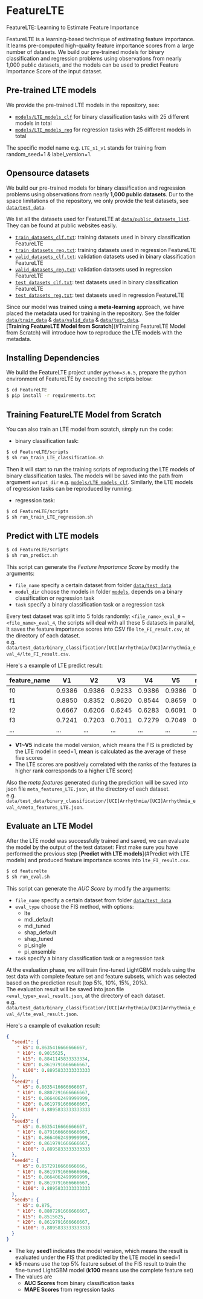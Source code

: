 # FeatureLTE

FeatureLTE: Learning to Estimate Feature Importance

FeatureLTE is a learning-based technique of estimating feature importance. It learns pre-computed high-quality feature
importance scores from a large number of datasets. We build our pre-trained models for binary classification and regression problems using observations from nearly
1,000 public datasets, and the models can be used to predict Feature Importance Score of the input dataset.

## Pre-trained LTE models

We provide the pre-trained LTE models in the repository, see:

* [`models/LTE_models_clf`](models/LTE_models_clf) for binary classification tasks with 25 different models in total
* [`models/LTE_models_reg`](models/LTE_models_reg)  for regression tasks with 25 different models in total

The specific model name e.g. `LTE_s1_v1` stands for training from random_seed=1 & label_version=1.

## Opensource datasets
We build our pre-trained models for binary classification and regression problems using observations from nearly **1,000 public datasets**.
Dur to the space limitations of the repository, we only provide the test datasets, see [`data/test_data`](data/test_data).

We list all the datasets used for FeatureLTE at [`data/public_datasets_list`](data/public_datasets_list).  They can be found at public websites easily. 
* [`train_datasets_clf.txt`](data/public_datasets_list/train_datasets_clf.txt): training datasets used in binary classification FeatureLTE  
* [`train_datasets_reg.txt`](data/public_datasets_list/train_datasets_reg.txt): training datasets used in regression FeatureLTE
* [`valid_datasets_clf.txt`](data/public_datasets_list/valid_datasets_clf.txt): validation datasets used in binary classification FeatureLTE
* [`valid_datasets_reg.txt`](data/public_datasets_list/valid_datasets_reg.txt): validation datasets used in regression FeatureLTE
* [`test_datasets_clf.txt`](data/public_datasets_list/test_datasets_clf.txt): test datasets used in binary classification FeatureLTE
* [`test_datasets_reg.txt`](data/public_datasets_list/test_datasets_reg.txt): test datasets used in regression FeatureLTE

Since our model was trained using a **meta-learning** approach, we have placed the metadata used for training in the repository. See the folder [`data/train_data`](data/train_data) & [`data/valid_data`](data/valid_data) & [`data/test_data`](data/test_data).  
[**Training FeatureLTE Model from Scratch**](#Training FeatureLTE Model from Scratch)  will introduce how to reproduce the LTE models with the metadata.

## Installing Dependencies

We build the FeatureLTE project under `python=3.6.5`, prepare the python environment of FeatureLTE by executing the scripts below:


```bash
$ cd FeatureLTE
$ pip install -r requirements.txt
```

## Training FeatureLTE Model from Scratch

You can also train an LTE model from scratch, simply run the code:

* binary classification task:

```bash
$ cd FeatureLTE/scripts
$ sh run_train_LTE_classification.sh
```

Then it will start to run the training scripts of reproducing the LTE models of binary classification tasks.
The models will be saved into the path from argument `output_dir` e.g. [`models/LTE_models_clf`](models/LTE_models_clf). Similarly, the LTE models of regression tasks can be reproduced by running:

* regression task:

```bash
$ cd FeatureLTE/scripts
$ sh run_train_LTE_regression.sh
```

## Predict with LTE models

```bash
$ cd FeatureLTE/scripts
$ sh run_predict.sh
```

This script can generate the *Feature Importance Score* by modify the arguments:

* `file_name` specify a certain dataset from folder [`data/test_data`](data/test_data)
* `model_dir` choose the models in folder [`models`](models), depends on a binary classification or regression task
* `task` specify a binary classification task or a regression task

Every test dataset was split into 5 folds randomly: `<file_name>_eval_0` ~ `<file_name>_eval_4`, the scripts will deal with
all these 5 datasets in parallel,
It saves the feature importance scores into CSV file `lte_FI_result.csv`, at the directory of each dataset.  
e.g.  `data/test_data/binary_classification/[UCI]Arrhythmia/[UCI]Arrhythmia_eval_4/lte_FI_result.csv`.  

Here's a example of LTE predict result:

| feature_name | V1     | V2     | V3     | V4     | V5     | mean   |
|--------------|--------|--------|--------|--------|--------|--------|
| f0           | 0.9386 | 0.9386 | 0.9233 | 0.9386 | 0.9386 | 0.9356 |
| f1           | 0.8850 | 0.8352 | 0.8620 | 0.8544 | 0.8659 | 0.8605 |
| f2           | 0.6667 | 0.6206 | 0.6245 | 0.6283 | 0.6091 | 0.6298 |
| f3           | 0.7241 | 0.7203 | 0.7011 | 0.7279 | 0.7049 | 0.7157 |
| ...          | ...    | ...    | ...    | ...    | ...    |  ...   |

* **V1~V5** indicate the model version, which means the FIS is predicted by the LTE model in seed=1, **mean** is calculated as the average of these five scores
* The LTE scores are positively correlated with the ranks of the features (a higher rank corresponds to a higher LTE score)

Also the *meta features* generated during the prediction will be saved into json file `meta_features_LTE.json`, at the
directory of each dataset.   
e.g.  `data/test_data/binary_classification/[UCI]Arrhythmia/[UCI]Arrhythmia_eval_4/meta_features_LTE.json`.  

## Evaluate an LTE Model

After the LTE model was successfully trained and saved, we can evaluate the model by the output of the test dataset:
First make sure you have performed the previous step [**Predict with LTE models**](#Predict with LTE models) and produced feature importance scores
into `lte_FI_result.csv`.

```bash
$ cd featurelte
$ sh run_eval.sh
```

This script can generate the *AUC Score* by modify the arguments:

* `file_name` specify a certain dataset from folder [`data/test_data`](data/test_data)
* `eval_type` choose the FIS method, with options:
    * lte
    * mdi_default
    * mdi_tuned
    * shap_default
    * shap_tuned
    * pi_single
    * pi_ensemble
* `task` specify a binary classification task or a regression task

At the evaluation phase, we will train fine-tuned LightGBM models using the test data with complete feature set and
feature subsets, which was selected based on the prediction result (top 5%, 10%, 15%, 20%).  
The evaluation result will be saved into json file `<eval_type>_eval_result.json`, at the directory of each dataset.  
e.g.  `data/test_data/binary_classification/[UCI]Arrhythmia/[UCI]Arrhythmia_eval_4/lte_eval_result.json`.   

Here's a example of evaluation result:
```json
{
  "seed1": {
    " k5": 0.8635416666666667,
    " k10": 0.9015625,
    " k15": 0.8841145833333334,
    " k20": 0.8619791666666667,
    " k100": 0.8895833333333333
  },
  "seed2": {
    " k5": 0.8635416666666667,
    " k10": 0.8807291666666667,
    " k15": 0.8664062499999999,
    " k20": 0.8619791666666667,
    " k100": 0.8895833333333333
  },
  "seed3": {
    " k5": 0.8635416666666667,
    " k10": 0.8791666666666667,
    " k15": 0.8664062499999999,
    " k20": 0.8619791666666667,
    " k100": 0.8895833333333333
  },
  "seed4": {
    " k5": 0.8572916666666666,
    " k10": 0.8619791666666666,
    " k15": 0.8664062499999999,
    " k20": 0.8619791666666667,
    " k100": 0.8895833333333333
  },
  "seed5": {
    " k5": 0.875,
    " k10": 0.8807291666666667,
    " k15": 0.8515625,
    " k20": 0.8619791666666667,
    " k100": 0.8895833333333333
  }
}
```

* The key **seed1** indicates the model version, which means the result is evaluated under the FIS that predicted by the
  LTE model in seed=1
* **k5** means use the top 5% feature subset of the FIS result to train the fine-tuned LightGBM model (**k100** means use
  the complete feature set)
* The values are 
  * **AUC Scores** from binary classification tasks
  * **MAPE Scores** from regression tasks

